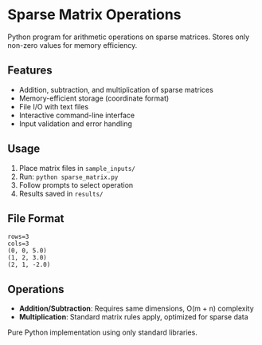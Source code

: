 # Sparse Matrix Operations

Python program for arithmetic operations on sparse matrices. Stores only non-zero values for memory efficiency.

## Features

- Addition, subtraction, and multiplication of sparse matrices
- Memory-efficient storage (coordinate format)
- File I/O with text files
- Interactive command-line interface
- Input validation and error handling

## Usage

1. Place matrix files in `sample_inputs/`
2. Run: `python sparse_matrix.py`
3. Follow prompts to select operation
4. Results saved in `results/`

## File Format

```
rows=3
cols=3
(0, 0, 5.0)
(1, 2, 3.0)
(2, 1, -2.0)
```

## Operations

- **Addition/Subtraction**: Requires same dimensions, O(m + n) complexity
- **Multiplication**: Standard matrix rules apply, optimized for sparse data

Pure Python implementation using only standard libraries.
